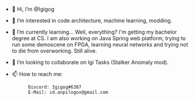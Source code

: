 - 👋 Hi, I’m @Igigog
- 👀 I’m interested in code architecture, machine learning, modding.
- 🌱 I’m currently learning... Well, everything? I'm getting my bachelor degree at CS. I am also working on Java Spring web platform, trying to run some demoscene on FPGA, learning neural networks and trying not to die from overworking. Still alive. 
- 💞️ I’m looking to collaborate on Igi Tasks (Stalker Anomaly mod).
- 📫 How to reach me: 

            Discord: Igigog#6387
            E-Mail: id.anpilogov@gmail.com

<!---
Igigog/Igigog is a ✨ special ✨ repository because its `README.md` (this file) appears on your GitHub profile.
You can click the Preview link to take a look at your changes.
--->
